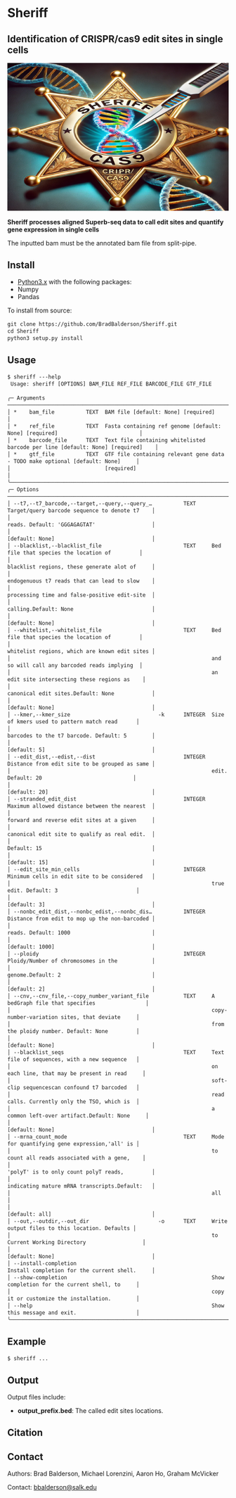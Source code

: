 Sheriff 
==================
## Identification of CRISPR/cas9 edit sites in single cells
<img src="https://github.com/BradBalderson/Sheriff/blob/main/img/sheriff.png" alt="Sheriff Badge" width="600">

**Sheriff processes aligned Superb-seq data to call edit sites and quantify gene expression in single cells** 

The inputted bam must be the annotated bam file from split-pipe.

Install
-------

- [Python3.x](https://www.python.org/getit/) with the following packages:
- Numpy
- Pandas
    
To install from source:

    git clone https://github.com/BradBalderson/Sheriff.git
    cd Sheriff
    python3 setup.py install

Usage
-----
    $ sheriff ---help
     Usage: sheriff [OPTIONS] BAM_FILE REF_FILE BARCODE_FILE GTF_FILE

    ╭─ Arguments ──────────────────────────────────────────────────────────────────────────────────────────────────╮
    │ *    bam_file          TEXT  BAM file [default: None] [required]                                             │
    │ *    ref_file          TEXT  Fasta containing ref genome [default: None] [required]                          │
    │ *    barcode_file      TEXT  Text file containing whitelisted barcode per line [default: None] [required]    │
    │ *    gtf_file          TEXT  GTF file containing relevant gene data - TODO make optional [default: None]     │
    │                              [required]                                                                      │
    ╰──────────────────────────────────────────────────────────────────────────────────────────────────────────────╯
    ╭─ Options ────────────────────────────────────────────────────────────────────────────────────────────────────╮
    │ --t7,--t7_barcode,--target,--query,--query_…          TEXT     Target/query barcode sequence to denote t7    │
    │                                                                reads. Default: 'GGGAGAGTAT'                  │
    │                                                                [default: None]                               │
    │ --blacklist,--blacklist_file                          TEXT     Bed file that species the location of         │
    │                                                                blacklist regions, these generate alot of     │
    │                                                                endogenuous t7 reads that can lead to slow    │
    │                                                                processing time and false-positive edit-site  │
    │                                                                calling.Default: None                         │
    │                                                                [default: None]                               │
    │ --whitelist,--whitelist_file                          TEXT     Bed file that species the location of         │
    │                                                                whitelist regions, which are known edit sites │
    │                                                                and so will call any barcoded reads implying  │
    │                                                                an edit site intersecting these regions as    │
    │                                                                canonical edit sites.Default: None            │
    │                                                                [default: None]                               │
    │ --kmer,--kmer_size                            -k      INTEGER  Size of kmers used to pattern match read      │
    │                                                                barcodes to the t7 barcode. Default: 5        │
    │                                                                [default: 5]                                  │
    │ --edit_dist,--edist,--dist                            INTEGER  Distance from edit site to be grouped as same │
    │                                                                edit. Default: 20                             │
    │                                                                [default: 20]                                 │
    │ --stranded_edit_dist                                  INTEGER  Maximum allowed distance between the nearest  │
    │                                                                forward and reverse edit sites at a given     │
    │                                                                canonical edit site to qualify as real edit.  │
    │                                                                Default: 15                                   │
    │                                                                [default: 15]                                 │
    │ --edit_site_min_cells                                 INTEGER  Minimum cells in edit site to be considered   │
    │                                                                true edit. Default: 3                         │
    │                                                                [default: 3]                                  │
    │ --nonbc_edit_dist,--nonbc_edist,--nonbc_dis…          INTEGER  Distance from edit to mop up the non-barcoded │
    │                                                                reads. Default: 1000                          │
    │                                                                [default: 1000]                               │
    │ --ploidy                                              INTEGER  Ploidy/Number of chromosomes in the           │
    │                                                                genome.Default: 2                             │
    │                                                                [default: 2]                                  │
    │ --cnv,--cnv_file,--copy_number_variant_file           TEXT     A bedGraph file that specifies                │
    │                                                                copy-number-variation sites, that deviate     │
    │                                                                from the ploidy number. Default: None         │
    │                                                                [default: None]                               │
    │ --blacklist_seqs                                      TEXT     Text file of sequences, with a new sequence   │
    │                                                                on each line, that may be present in read     │
    │                                                                soft-clip sequencescan confound t7 barcoded   │
    │                                                                read calls. Currently only the TSO, which is  │
    │                                                                a common left-over artifact.Default: None     │
    │                                                                [default: None]                               │
    │ --mrna_count_mode                                     TEXT     Mode for quantifying gene expression,'all' is │
    │                                                                to count all reads associated with a gene,    │
    │                                                                'polyT' is to only count polyT reads,         │
    │                                                                indicating mature mRNA transcripts.Default:   │
    │                                                                all                                           │
    │                                                                [default: all]                                │
    │ --out,--outdir,--out_dir                      -o      TEXT     Write output files to this location. Defaults │
    │                                                                to Current Working Directory                  │
    │                                                                [default: None]                               │
    │ --install-completion                                           Install completion for the current shell.     │
    │ --show-completion                                              Show completion for the current shell, to     │
    │                                                                copy it or customize the installation.        │
    │ --help                                                         Show this message and exit.                   │
    ╰──────────────────────────────────────────────────────────────────────────────────────────────────────────────╯

Example
------
    $ sheriff ... 

Output
------

Output files include:

- **output_prefix.bed**: The called edit sites locations.

Citation
--------

Contact
-------

Authors: Brad Balderson, Michael Lorenzini, Aaron Ho, Graham McVicker

Contact:  bbalderson@salk.edu